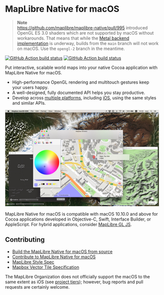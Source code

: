 # MapLibre Native for macOS

> **Note**  
> https://github.com/maplibre/maplibre-native/pull/995 introduced OpenGL ES 3.0 shaders which are not supported by macOS without workarounds. That means that while the [Metal backend implementation](https://github.com/maplibre/maplibre-native/blob/main/design-proposals/2022-11-29-metal-port.md) is underway, builds from the `main` branch will not work on macOS. Use the `opengl-2` branch in the meantime.

[![GitHub Action build status](https://github.com/maplibre/maplibre-native/workflows/macos-ci/badge.svg)](https://github.com/maplibre/maplibre-native/actions/workflows/macos-ci.yml) [![GitHub Action build status](https://github.com/maplibre/maplibre-native/workflows/macos-release/badge.svg)](https://github.com/maplibre/maplibre-native/actions/workflows/macos-release.yml)

Put interactive, scalable world maps into your native Cocoa application with MapLibre Native for macOS.

* High-performance OpenGL rendering and multitouch gestures keep your users happy.
* A well-designed, fully documented API helps you stay productive.
* Develop across [multiple platforms](../../README.md), including [iOS](../ios/README.md), using the same styles and similar APIs.

![](docs/img/screenshot.jpg)

MapLibre Native for macOS is compatible with macOS 10.10.0 and above for Cocoa applications developed in Objective-C, Swift, Interface Builder, or AppleScript. For hybrid applications, consider [MapLibre GL JS]([https://github.com/mapbox/mapbox-gl-js/](https://github.com/maplibre/maplibre-gl-js)).

## Contributing

* [Build the MapLibre Native for macOS from source](INSTALL.md)
* [Contribute to MapLibre Native for macOS](CONTRIBUTING.md)
* [MapLibre Style Spec](https://maplibre.org/maplibre-style-spec/)
* [Mapbox Vector Tile Specification](https://www.mapbox.com/developers/vector-tiles/)

The MapLibre Organization does not officially support the macOS to the same extent as iOS (see [project tiers](https://github.com/maplibre/maplibre/blob/main/PROJECT_TIERS.md)); however, bug reports and pull requests are certainly welcome.
